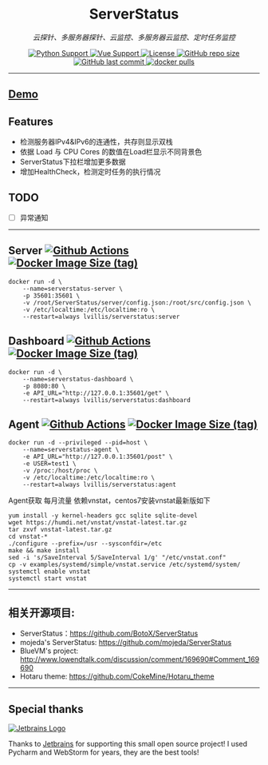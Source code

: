 <h1 align="center">
    <br>ServerStatus<br>
</h1>
<p align="center">
    <em>云探针、多服务器探针、云监控、多服务器云监控、定时任务监控</em>
</p>
<p align="center">
    <a href="https://github.com/lvillis/serverstatus">
        <img src="https://img.shields.io/badge/Python-3.9-blue.svg" alt="Python Support">
    </a>
    <a href="https://github.com/lvillis/serverstatus">
        <img src="https://img.shields.io/badge/Vue-3-blue.svg?" alt="Vue Support">
    </a>
    <a href="https://github.com/lvillis/serverstatus">
        <img src="https://img.shields.io/github/license/lvillis/serverstatus?style=flat-square" alt="License">
    </a>
    <a href="https://github.com/lvillis/serverstatus">
        <img src="https://img.shields.io/github/repo-size/lvillis/serverstatus?style=flat-square&color=328657" alt="GitHub repo size">
    </a>
    <a href="https://github.com/lvillis/serverstatus">
        <img src="https://img.shields.io/github/last-commit/lvillis/serverstatus.svg?label=commits" alt="GitHub last commit">
    </a>
    <a href="https://github.com/lvillis/serverstatus">
        <img src="https://img.shields.io/docker/pulls/lvillis/serverstatus" alt="docker pulls">
    </a>
</p>

---
## <a href="https://github.com/lvillis/serverstatus">Demo</a>
## Features

* 检测服务器IPv4&IPv6的连通性，共存则显示双栈
* 依据 Load 与 CPU Cores 的数值在Load栏显示不同背景色
* ServerStatus下拉栏增加更多数据
* 增加HealthCheck，检测定时任务的执行情况

## TODO

- [ ] 异常通知

---

## Server [![Github Actions](https://img.shields.io/github/workflow/status/lvillis/serverstatus/Docker%20server?style=flat-square)](https://github.com/Dreamacro/clash/actions) [![Docker Image Size (tag)](https://img.shields.io/docker/image-size/lvillis/serverstatus/server)](https://hub.docker.com)

```
docker run -d \
    --name=serverstatus-server \
    -p 35601:35601 \
    -v /root/ServerStatus/server/config.json:/root/src/config.json \
    -v /etc/localtime:/etc/localtime:ro \
    --restart=always lvillis/serverstatus:server
```

## Dashboard [![Github Actions](https://img.shields.io/github/workflow/status/lvillis/serverstatus/Docker%20dashboard?style=flat-square)](https://github.com/Dreamacro/clash/actions) [![Docker Image Size (tag)](https://img.shields.io/docker/image-size/lvillis/serverstatus/dashboard)](https://hub.docker.com)

```
docker run -d \
    --name=serverstatus-dashboard \
    -p 8080:80 \
    -e API_URL="http://127.0.0.1:35601/get" \
    --restart=always lvillis/serverstatus:dashboard
```

## Agent [![Github Actions](https://img.shields.io/github/workflow/status/lvillis/serverstatus/Docker%20agent?style=flat-square)](https://github.com/Dreamacro/clash/actions) [![Docker Image Size (tag)](https://img.shields.io/docker/image-size/lvillis/serverstatus/agent)](https://hub.docker.com)

```
docker run -d --privileged --pid=host \
    --name=serverstatus-agent \
    -e API_URL="http://127.0.0.1:35601/post" \
    -e USER=test1 \
    -v /proc:/host/proc \
    -v /etc/localtime:/etc/localtime:ro \
    --restart=always lvillis/serverstatus:agent
```

Agent获取 每月流量 依赖vnstat，centos7安装vnstat最新版如下

```
yum install -y kernel-headers gcc sqlite sqlite-devel
wget https://humdi.net/vnstat/vnstat-latest.tar.gz
tar zxvf vnstat-latest.tar.gz
cd vnstat-*
./configure --prefix=/usr --sysconfdir=/etc
make && make install
sed -i 's/SaveInterval 5/SaveInterval 1/g' "/etc/vnstat.conf"
cp -v examples/systemd/simple/vnstat.service /etc/systemd/system/
systemctl enable vnstat
systemctl start vnstat
```

---

## 相关开源项目:

* ServerStatus：https://github.com/BotoX/ServerStatus
* mojeda's ServerStatus: https://github.com/mojeda/ServerStatus
  <!-- markdown-link-check-disable-next-line -->
* BlueVM's project: http://www.lowendtalk.com/discussion/comment/169690#Comment_169690
* Hotaru theme: https://github.com/CokeMine/Hotaru_theme

---

## Special thanks

[![Jetbrains Logo](https://krwu.github.io/img/jetbrains.svg)](https://www.jetbrains.com/?from=serverstatus)

Thanks to [Jetbrains](https://www.jetbrains.com/?from=serverstatus) for supporting this small open source project! I
used Pycharm and WebStorm for years, they are the best tools!